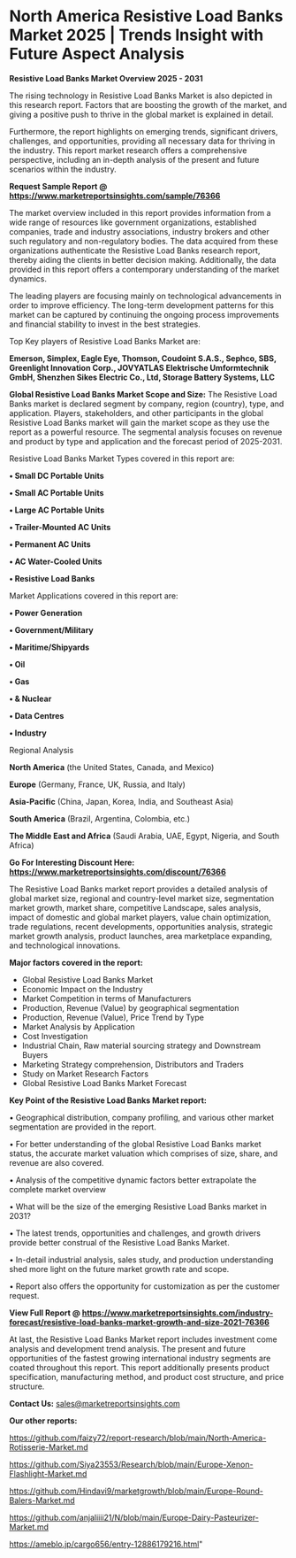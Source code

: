 # North America Resistive Load Banks Market 2025 | Trends Insight with Future Aspect Analysis

<Strong> Resistive Load Banks Market Overview 2025 - 2031</strong>

The rising technology in Resistive Load Banks Market is also depicted in this research report. Factors that are boosting the growth of the market, and giving a positive push to thrive in the global market is explained in detail.

Furthermore, the report highlights on emerging trends, significant drivers, challenges, and opportunities, providing all necessary data for thriving in the industry. This report market research offers a comprehensive perspective, including an in-depth analysis of the present and future scenarios within the industry.

<strong>Request Sample Report @ <a href=https://www.marketreportsinsights.com/sample/76366>https://www.marketreportsinsights.com/sample/76366</a></strong>

The market overview included in this report provides information from a wide range of resources like government organizations, established companies, trade and industry associations, industry brokers and other such regulatory and non-regulatory bodies. The data acquired from these organizations authenticate the Resistive Load Banks research report, thereby aiding the clients in better decision making. Additionally, the data provided in this report offers a contemporary understanding of the market dynamics.

The leading players are focusing mainly on technological advancements in order to improve efficiency. The long-term development patterns for this market can be captured by continuing the ongoing process improvements and financial stability to invest in the best strategies.

Top Key players of Resistive Load Banks Market are:

<strong>Emerson, Simplex, Eagle Eye, Thomson, Coudoint S.A.S., Sephco, SBS, Greenlight Innovation Corp., JOVYATLAS Elektrische Umformtechnik GmbH, Shenzhen Sikes Electric Co., Ltd, Storage Battery Systems, LLC</strong>

<strong><b>Global Resistive Load Banks Market Scope and Size:</b></strong>
The Resistive Load Banks market is declared segment by company, region (country), type, and application. Players, stakeholders, and other participants in the global Resistive Load Banks market will gain the market scope as they use the report as a powerful resource. The segmental analysis focuses on revenue and product by type and application and the forecast period of 2025-2031.

Resistive Load Banks Market Types covered in this report are:

<strong>• Small DC Portable Units

• Small AC Portable Units

• Large AC Portable Units

• Trailer-Mounted AC Units

• Permanent AC Units

• AC Water-Cooled Units

• Resistive Load Banks</strong>

Market Applications covered in this report are:

<strong>• Power Generation

• Government/Military

• Maritime/Shipyards

• Oil

• Gas

• & Nuclear

• Data Centres

• Industry</strong> 

Regional Analysis

<strong>North America</strong> (the United States, Canada, and Mexico)

<strong>Europe</strong> (Germany, France, UK, Russia, and Italy)

<strong>Asia-Pacific</strong> (China, Japan, Korea, India, and Southeast Asia)

<strong>South America</strong> (Brazil, Argentina, Colombia, etc.)

<strong>The Middle East and Africa</strong> (Saudi Arabia, UAE, Egypt, Nigeria, and South Africa)

<strong>Go For Interesting Discount Here: <a href=https://www.marketreportsinsights.com/discount/76366>https://www.marketreportsinsights.com/discount/76366</a></strong>

The Resistive Load Banks market report provides a detailed analysis of global market size, regional and country-level market size, segmentation market growth, market share, competitive Landscape, sales analysis, impact of domestic and global market players, value chain optimization, trade regulations, recent developments, opportunities analysis, strategic market growth analysis, product launches, area marketplace expanding, and technological innovations.

<strong><b>Major factors covered in the report:</b></strong>
<ul>
  <li>Global Resistive Load Banks Market </li>
  <li>Economic Impact on the Industry</li>
  <li>Market Competition in terms of Manufacturers</li>
  <li>Production, Revenue (Value) by geographical segmentation</li>
  <li>Production, Revenue (Value), Price Trend by Type</li>
  <li>Market Analysis by Application</li>
  <li>Cost Investigation</li>
  <li>Industrial Chain, Raw material sourcing strategy and Downstream Buyers</li>
  <li>Marketing Strategy comprehension, Distributors and Traders</li>
  <li>Study on Market Research Factors</li>
  <li>Global Resistive Load Banks Market Forecast</li>
</ul>

<strong><b>Key Point of the Resistive Load Banks Market report:</b></strong>

• Geographical distribution, company profiling, and various other market segmentation are provided in the report.

• For better understanding of the global Resistive Load Banks market status, the accurate market valuation which comprises of size, share, and revenue are also covered.

• Analysis of the competitive dynamic factors better extrapolate the complete market overview

• What will be the size of the emerging Resistive Load Banks market in 2031?

• The latest trends, opportunities and challenges, and growth drivers provide better construal of the Resistive Load Banks Market.

• In-detail industrial analysis, sales study, and production understanding shed more light on the future market growth rate and scope.

• Report also offers the opportunity for customization as per the customer request.

<strong><b>View Full Report @ <a href=https://www.marketreportsinsights.com/industry-forecast/resistive-load-banks-market-growth-and-size-2021-76366>https://www.marketreportsinsights.com/industry-forecast/resistive-load-banks-market-growth-and-size-2021-76366</a></b></strong>


At last, the Resistive Load Banks Market report includes investment come analysis and development trend analysis. The present and future opportunities of the fastest growing international industry segments are coated throughout this report. This report additionally presents product specification, manufacturing method, and product cost structure, and price structure.

<strong>Contact Us:</strong>
sales@marketreportsinsights.com

<strong>Our other reports:</strong>

<a href=https://github.com/faizy72/report-research/blob/main/North-America-Rotisserie-Market.md>https://github.com/faizy72/report-research/blob/main/North-America-Rotisserie-Market.md</a>

<a href=https://github.com/Siya23553/Research/blob/main/Europe-Xenon-Flashlight-Market.md>https://github.com/Siya23553/Research/blob/main/Europe-Xenon-Flashlight-Market.md</a>

<a href=https://github.com/Hindavi9/marketgrowth/blob/main/Europe-Round-Balers-Market.md>https://github.com/Hindavi9/marketgrowth/blob/main/Europe-Round-Balers-Market.md</a>

<a href=https://github.com/anjaliiii21/N/blob/main/Europe-Dairy-Pasteurizer-Market.md>https://github.com/anjaliiii21/N/blob/main/Europe-Dairy-Pasteurizer-Market.md</a>

<a href=https://ameblo.jp/cargo656/entry-12886179216.html>https://ameblo.jp/cargo656/entry-12886179216.html</a>"
